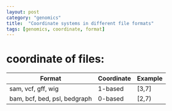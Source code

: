 ```yaml
---
layout: post
category: "genomics"
title:  "Coordinate systems in different file formats"
tags: [genomics, coordinate, format]
---
```


# coordinate of files:

|Format|Coordinate|Example|
|---|---|---|
|sam, vcf, gff, wig|1-based|[3,7]|
|bam, bcf, bed, psl, bedgraph|0-based|[2,7)|


